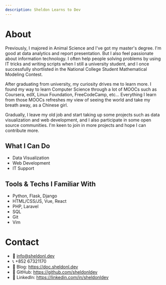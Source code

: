 ```yaml
---
description: Sheldon Learns to Dev
---
```


# About

Previously, I majored in Animal Science and I've got my master's degree. I'm good at data analytics and report presentation. But I also feel passionate about information technology. I often help people solving problems by using IT tricks and writing scripts when I still a university student, and I once successfully shortlisted in the National College Student Mathematical Modeling Contest. 

After graduating from university, my curiosity drives me to learn more. I found my way to learn Computer Science through a lot of MOOCs such as Coursera, edX, Linux Foundation, FreeCodeCamp, etc... Everything I learn from those MOOCs refreshes my view of seeing the world and take my breath away, as a Chinese girl. 

Gradually, I leave my old job and start taking up some projects such as data visualization and web development, and I also participate in some open source communities. I'm keen to join in more projects and hope I can contribute more.


## What I Can Do

- Data Visualization
- Web Development
- IT Support

## Tools & Techs I Familiar With

- Python, Flask, Django
- HTML/CSS/JS, Vue, React
- PHP, Laravel
- SQL
- Git
- Vim

# Contact

- 📨 info@sheldonl.dev
- 📞 +852 67321170
- 🔗 Blog: <https://doc.sheldonl.dev>
- 🔗 GitHub: <https://github.com/sheldonldev>
- 🔗 LinkedIn: <https://linkedin.com/in/sheldonldev>



